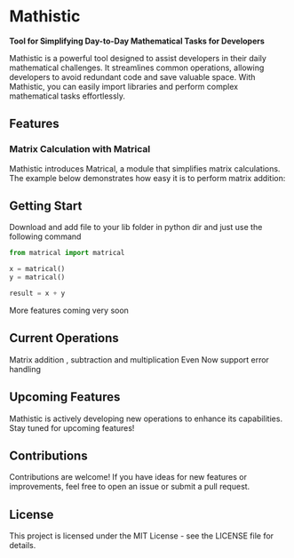 # Mathistic

**Tool for Simplifying Day-to-Day Mathematical Tasks for Developers**

Mathistic is a powerful tool designed to assist developers in their daily mathematical challenges. It streamlines common operations, allowing developers to avoid redundant code and save valuable space. With Mathistic, you can easily import libraries and perform complex mathematical tasks effortlessly.

## Features

### Matrix Calculation with Matrical

Mathistic introduces Matrical, a module that simplifies matrix calculations. The example below demonstrates how easy it is to perform matrix addition:

## Getting Start
Download and add file to your lib folder in python dir
and just use the following command

```python
from matrical import matrical

x = matrical()
y = matrical()

result = x + y
```
More features coming very soon

## Current Operations
Matrix addition , subtraction and multiplication
Even Now support error handling

## Upcoming Features
Mathistic is actively developing new operations to enhance its capabilities. Stay tuned for upcoming features!

## Contributions
Contributions are welcome! If you have ideas for new features or improvements, feel free to open an issue or submit a pull request.

## License
This project is licensed under the MIT License - see the LICENSE file for details.
